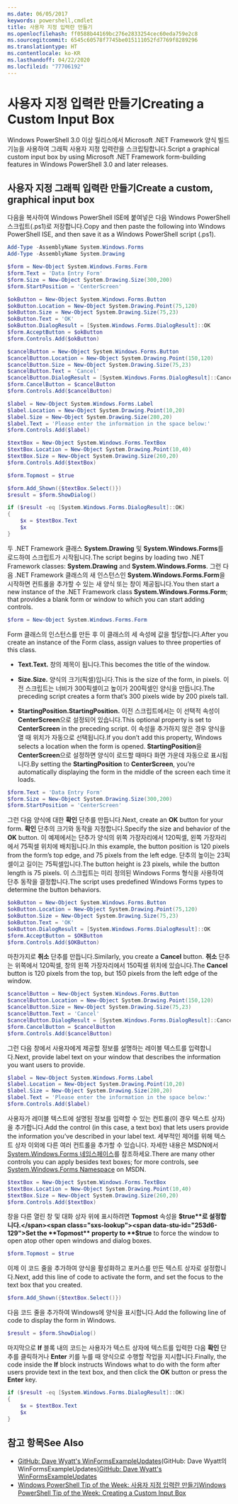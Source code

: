 ```yaml
---
ms.date: 06/05/2017
keywords: powershell,cmdlet
title: 사용자 지정 입력란 만들기
ms.openlocfilehash: ff0588b44169bc276e2833254cec60eda759e2c8
ms.sourcegitcommit: 6545c60578f7745be015111052fd7769f8289296
ms.translationtype: HT
ms.contentlocale: ko-KR
ms.lasthandoff: 04/22/2020
ms.locfileid: "77706192"
---
```

# <a name="creating-a-custom-input-box"></a><span data-ttu-id="253d6-103">사용자 지정 입력란 만들기</span><span class="sxs-lookup"><span data-stu-id="253d6-103">Creating a Custom Input Box</span></span>

<span data-ttu-id="253d6-104">Windows PowerShell 3.0 이상 릴리스에서 Microsoft .NET Framework 양식 빌드 기능을 사용하여 그래픽 사용자 지정 입력란을 스크립팅합니다.</span><span class="sxs-lookup"><span data-stu-id="253d6-104">Script a graphical custom input box by using Microsoft .NET Framework form-building features in Windows PowerShell 3.0 and later releases.</span></span>

## <a name="create-a-custom-graphical-input-box"></a><span data-ttu-id="253d6-105">사용자 지정 그래픽 입력란 만들기</span><span class="sxs-lookup"><span data-stu-id="253d6-105">Create a custom, graphical input box</span></span>

<span data-ttu-id="253d6-106">다음을 복사하여 Windows PowerShell ISE에 붙여넣은 다음 Windows PowerShell 스크립트(.ps1)로 저장합니다.</span><span class="sxs-lookup"><span data-stu-id="253d6-106">Copy and then paste the following into Windows PowerShell ISE, and then save it as a Windows PowerShell script (.ps1).</span></span>

```powershell
Add-Type -AssemblyName System.Windows.Forms
Add-Type -AssemblyName System.Drawing

$form = New-Object System.Windows.Forms.Form
$form.Text = 'Data Entry Form'
$form.Size = New-Object System.Drawing.Size(300,200)
$form.StartPosition = 'CenterScreen'

$okButton = New-Object System.Windows.Forms.Button
$okButton.Location = New-Object System.Drawing.Point(75,120)
$okButton.Size = New-Object System.Drawing.Size(75,23)
$okButton.Text = 'OK'
$okButton.DialogResult = [System.Windows.Forms.DialogResult]::OK
$form.AcceptButton = $okButton
$form.Controls.Add($okButton)

$cancelButton = New-Object System.Windows.Forms.Button
$cancelButton.Location = New-Object System.Drawing.Point(150,120)
$cancelButton.Size = New-Object System.Drawing.Size(75,23)
$cancelButton.Text = 'Cancel'
$cancelButton.DialogResult = [System.Windows.Forms.DialogResult]::Cancel
$form.CancelButton = $cancelButton
$form.Controls.Add($cancelButton)

$label = New-Object System.Windows.Forms.Label
$label.Location = New-Object System.Drawing.Point(10,20)
$label.Size = New-Object System.Drawing.Size(280,20)
$label.Text = 'Please enter the information in the space below:'
$form.Controls.Add($label)

$textBox = New-Object System.Windows.Forms.TextBox
$textBox.Location = New-Object System.Drawing.Point(10,40)
$textBox.Size = New-Object System.Drawing.Size(260,20)
$form.Controls.Add($textBox)

$form.Topmost = $true

$form.Add_Shown({$textBox.Select()})
$result = $form.ShowDialog()

if ($result -eq [System.Windows.Forms.DialogResult]::OK)
{
    $x = $textBox.Text
    $x
}
```

<span data-ttu-id="253d6-107">두 .NET Framework 클래스 **System.Drawing** 및 **System.Windows.Forms**를 로드하여 스크립트가 시작됩니다.</span><span class="sxs-lookup"><span data-stu-id="253d6-107">The script begins by loading two .NET Framework classes: **System.Drawing** and **System.Windows.Forms**.</span></span> <span data-ttu-id="253d6-108">그런 다음 .NET Framework 클래스의 새 인스턴스인 **System.Windows.Forms.Form**을 시작하면 컨트롤을 추가할 수 있는 새 양식 또는 창이 제공됩니다.</span><span class="sxs-lookup"><span data-stu-id="253d6-108">You then start a new instance of the .NET Framework class **System.Windows.Forms.Form**; that provides a blank form or window to which you can start adding controls.</span></span>

```powershell
$form = New-Object System.Windows.Forms.Form
```

<span data-ttu-id="253d6-109">Form 클래스의 인스턴스를 만든 후 이 클래스의 세 속성에 값을 할당합니다.</span><span class="sxs-lookup"><span data-stu-id="253d6-109">After you create an instance of the Form class, assign values to three properties of this class.</span></span>

- <span data-ttu-id="253d6-110">**Text.**</span><span class="sxs-lookup"><span data-stu-id="253d6-110">**Text.**</span></span> <span data-ttu-id="253d6-111">창의 제목이 됩니다.</span><span class="sxs-lookup"><span data-stu-id="253d6-111">This becomes the title of the window.</span></span>

- <span data-ttu-id="253d6-112">**Size.**</span><span class="sxs-lookup"><span data-stu-id="253d6-112">**Size.**</span></span> <span data-ttu-id="253d6-113">양식의 크기(픽셀)입니다.</span><span class="sxs-lookup"><span data-stu-id="253d6-113">This is the size of the form, in pixels.</span></span> <span data-ttu-id="253d6-114">이전 스크립트는 너비가 300픽셀이고 높이가 200픽셀인 양식을 만듭니다.</span><span class="sxs-lookup"><span data-stu-id="253d6-114">The preceding script creates a form that’s 300 pixels wide by 200 pixels tall.</span></span>

- <span data-ttu-id="253d6-115">**StartingPosition.**</span><span class="sxs-lookup"><span data-stu-id="253d6-115">**StartingPosition.**</span></span> <span data-ttu-id="253d6-116">이전 스크립트에서는 이 선택적 속성이 **CenterScreen**으로 설정되어 있습니다.</span><span class="sxs-lookup"><span data-stu-id="253d6-116">This optional property is set to **CenterScreen** in the preceding script.</span></span>
  <span data-ttu-id="253d6-117">이 속성을 추가하지 않은 경우 양식을 열 때 위치가 자동으로 선택됩니다.</span><span class="sxs-lookup"><span data-stu-id="253d6-117">If you don’t add this property, Windows selects a location when the form is opened.</span></span> <span data-ttu-id="253d6-118">**StartingPosition**을 **CenterScreen**으로 설정하면 양식이 로드할 때마다 화면 가운데 자동으로 표시됩니다.</span><span class="sxs-lookup"><span data-stu-id="253d6-118">By setting the **StartingPosition** to **CenterScreen**, you’re automatically displaying the form in the middle of the screen each time it loads.</span></span>

```powershell
$form.Text = 'Data Entry Form'
$form.Size = New-Object System.Drawing.Size(300,200)
$form.StartPosition = 'CenterScreen'
```

<span data-ttu-id="253d6-119">그런 다음 양식에 대한 **확인** 단추를 만듭니다.</span><span class="sxs-lookup"><span data-stu-id="253d6-119">Next, create an **OK** button for your form.</span></span> <span data-ttu-id="253d6-120">**확인** 단추의 크기와 동작을 지정합니다.</span><span class="sxs-lookup"><span data-stu-id="253d6-120">Specify the size and behavior of the **OK** button.</span></span> <span data-ttu-id="253d6-121">이 예제에서는 단추가 양식의 위쪽 가장자리에서 120픽셀, 왼쪽 가장자리에서 75픽셀 위치에 배치됩니다.</span><span class="sxs-lookup"><span data-stu-id="253d6-121">In this example, the button position is 120 pixels from the form’s top edge, and 75 pixels from the left edge.</span></span> <span data-ttu-id="253d6-122">단추의 높이는 23픽셀이고 길이는 75픽셀입니다.</span><span class="sxs-lookup"><span data-stu-id="253d6-122">The button height is 23 pixels, while the button length is 75 pixels.</span></span> <span data-ttu-id="253d6-123">이 스크립트는 미리 정의된 Windows Forms 형식을 사용하여 단추 동작을 결정합니다.</span><span class="sxs-lookup"><span data-stu-id="253d6-123">The script uses predefined Windows Forms types to determine the button behaviors.</span></span>

```powershell
$okButton = New-Object System.Windows.Forms.Button
$okButton.Location = New-Object System.Drawing.Point(75,120)
$okButton.Size = New-Object System.Drawing.Size(75,23)
$okButton.Text = 'OK'
$okButton.DialogResult = [System.Windows.Forms.DialogResult]::OK
$form.AcceptButton = $OKButton
$form.Controls.Add($OKButton)
```

<span data-ttu-id="253d6-124">마찬가지로 **취소** 단추를 만듭니다.</span><span class="sxs-lookup"><span data-stu-id="253d6-124">Similarly, you create a **Cancel** button.</span></span> <span data-ttu-id="253d6-125">**취소** 단추는 위쪽에서 120픽셀, 창의 왼쪽 가장자리에서 150픽셀 위치에 있습니다.</span><span class="sxs-lookup"><span data-stu-id="253d6-125">The **Cancel** button is 120 pixels from the top, but 150 pixels from the left edge of the window.</span></span>

```powershell
$cancelButton = New-Object System.Windows.Forms.Button
$cancelButton.Location = New-Object System.Drawing.Point(150,120)
$cancelButton.Size = New-Object System.Drawing.Size(75,23)
$cancelButton.Text = 'Cancel'
$cancelButton.DialogResult = [System.Windows.Forms.DialogResult]::Cancel
$form.CancelButton = $cancelButton
$form.Controls.Add($cancelButton)
```

<span data-ttu-id="253d6-126">그런 다음 창에서 사용자에게 제공할 정보를 설명하는 레이블 텍스트를 입력합니다.</span><span class="sxs-lookup"><span data-stu-id="253d6-126">Next, provide label text on your window that describes the information you want users to provide.</span></span>

```powershell
$label = New-Object System.Windows.Forms.Label
$label.Location = New-Object System.Drawing.Point(10,20)
$label.Size = New-Object System.Drawing.Size(280,20)
$label.Text = 'Please enter the information in the space below:'
$form.Controls.Add($label)
```

<span data-ttu-id="253d6-127">사용자가 레이블 텍스트에 설명된 정보를 입력할 수 있는 컨트롤(이 경우 텍스트 상자)을 추가합니다.</span><span class="sxs-lookup"><span data-stu-id="253d6-127">Add the control (in this case, a text box) that lets users provide the information you’ve described in your label text.</span></span> <span data-ttu-id="253d6-128">세부적인 제어를 위해 텍스트 상자 이외에 다른 여러 컨트롤을 추가할 수 있습니다. 자세한 내용은 MSDN에서 [System.Windows.Forms 네임스페이스](/dotnet/api/system.windows.forms)를 참조하세요.</span><span class="sxs-lookup"><span data-stu-id="253d6-128">There are many other controls you can apply besides text boxes; for more controls, see [System.Windows.Forms Namespace](/dotnet/api/system.windows.forms) on MSDN.</span></span>

```powershell
$textBox = New-Object System.Windows.Forms.TextBox
$textBox.Location = New-Object System.Drawing.Point(10,40)
$textBox.Size = New-Object System.Drawing.Size(260,20)
$form.Controls.Add($textBox)
```

<span data-ttu-id="253d6-129">창을 다른 열린 창 및 대화 상자 위에 표시하려면 **Topmost** 속성을 **$true**로 설정합니다.</span><span class="sxs-lookup"><span data-stu-id="253d6-129">Set the **Topmost** property to **$true** to force the window to open atop other open windows and dialog boxes.</span></span>

```powershell
$form.Topmost = $true
```

<span data-ttu-id="253d6-130">이제 이 코드 줄을 추가하여 양식을 활성화하고 포커스를 만든 텍스트 상자로 설정합니다.</span><span class="sxs-lookup"><span data-stu-id="253d6-130">Next, add this line of code to activate the form, and set the focus to the text box that you created.</span></span>

```powershell
$form.Add_Shown({$textBox.Select()})
```

<span data-ttu-id="253d6-131">다음 코드 줄을 추가하여 Windows에 양식을 표시합니다.</span><span class="sxs-lookup"><span data-stu-id="253d6-131">Add the following line of code to display the form in Windows.</span></span>

```powershell
$result = $form.ShowDialog()
```

<span data-ttu-id="253d6-132">마지막으로 **If** 블록 내의 코드는 사용자가 텍스트 상자에 텍스트를 입력한 다음 **확인** 단추를 클릭하거나 **Enter** 키를 누를 때 양식으로 수행할 작업을 지시합니다.</span><span class="sxs-lookup"><span data-stu-id="253d6-132">Finally, the code inside the **If** block instructs Windows what to do with the form after users provide text in the text box, and then click the **OK** button or press the **Enter** key.</span></span>

```powershell
if ($result -eq [System.Windows.Forms.DialogResult]::OK)
{
    $x = $textBox.Text
    $x
}
```

## <a name="see-also"></a><span data-ttu-id="253d6-133">참고 항목</span><span class="sxs-lookup"><span data-stu-id="253d6-133">See Also</span></span>

- <span data-ttu-id="253d6-134">[GitHub: Dave Wyatt's WinFormsExampleUpdates](/previous-versions/windows/it-pro/windows-powershell-1.0/ff730941(v=technet.10))(GitHub: Dave Wyatt의 WinFormsExampleUpdates)</span><span class="sxs-lookup"><span data-stu-id="253d6-134">[GitHub: Dave Wyatt's WinFormsExampleUpdates](/previous-versions/windows/it-pro/windows-powershell-1.0/ff730941(v=technet.10))</span></span>
- [<span data-ttu-id="253d6-135">Windows PowerShell Tip of the Week: 사용자 지정 입력란 만들기</span><span class="sxs-lookup"><span data-stu-id="253d6-135">Windows PowerShell Tip of the Week:  Creating a Custom Input Box</span></span>](https://technet.microsoft.com/library/ff730941.aspx)
